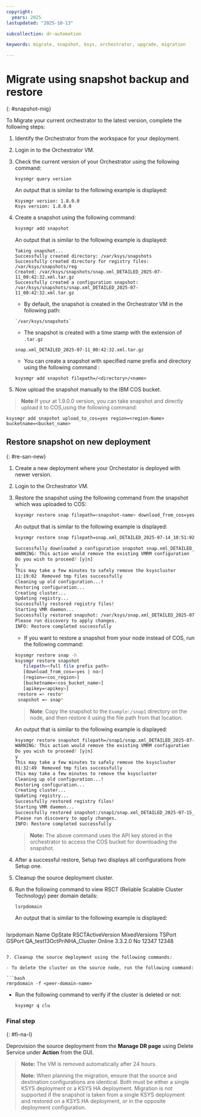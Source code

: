 ```yaml
---
copyright:
  years: 2025
lastupdated: "2025-10-13"

subcollection: dr-automation

keywords: migrate, snapshot, ksys, orchestrator, upgrade, migration

---
```


# Migrate using snapshot backup and restore
{: #snapshot-mig}

To Migrate your current orchestrator to the latest version, complete the following steps:

1. Identify the Orchestrator from the workspace for your deployment.

2. Login in to the Orchestrator VM.

3. Check the current version of your Orchestrator using the following command:

   ```
   ksysmgr query version
   ```

   An output that is similar to the following example is displayed:

   ```
   Ksysmgr version: 1.8.0.0
   Ksys version: 1.8.0.0
   ```

4. Create a snapshot using the following command:

   ```bash
   ksysmgr add snapshot
   ```

   An output that is similar to the following example is displayed:
   
    ```
   Taking snapshot...
   Successfully created directory: /var/ksys/snapshots
   Successfully created directory for registry files: /var/ksys/snapshots/reg
   Created: /var/ksys/snapshots/snap.xml_DETAILED_2025-07-11_00:42:32.xml.tar.gz
   Successfully created a configuration snapshot: /var/ksys/snapshots/snap.xml_DETAILED_2025-07-11_00:42:32.xml.tar.gz
   ```

   - By default, the snapshot is created in the Orchestrator VM in the following path:
   ```
   `/var/ksys/snapshots`
   ```

   - The snapshot is created with a time stamp with the extension of `.tar.gz`
   ```
   snap.xml_DETAILED_2025-07-11_00:42:32.xml.tar.gz
   ```
   - You can create a snapshot with specified name prefix and directory using the following command :
   ```
   ksysmgr add snapshot filepath=/<directory>/<name>
   ```

5. Now upload the snapshot manually to the IBM COS bucket.

 > **Note**:If your at 1.9.0.0 version, you can take snapshot and directly upload it to COS,using the following command:

```ksysmgr add snapshot upload_to_cos=yes region=<region-Name> bucketname=<bucket_name>```

## Restore snapshot on new deployment
{: #re-san-new}

1. Create a new deployment where your Orchestator is deployed with newer version.

2. Login to the Orchestrator VM.

3. Restore the snapshot using the following command from the snapshot which was uploaded to COS:

   ```bash
   ksysmgr restore snap filepath=<snapshot-name> download_from_cos=yes region=<Region> bucketname=<Bucket-Name>
   ```

   An output that is similar to the following example is displayed:

   ```bash
   ksysmgr restore snap filepath=snap.xml_DETAILED_2025-07-14_10:51:02.xml.tar.gz download_from_cos=yes region=us-south bucketname=dra-cos-bucket-dev

   Successfully downloaded a configuration snapshot snap.xml_DETAILED_2025-07-14_10:51:02.xml.tar.gz from cos bucket dra-cos-bucket-dev
   WARNING: This action would remove the existing VMRM configuration
   Do you wish to proceed? [y|n]
   y
   This may take a few minutes to safely remove the ksyscluster
   11:19:02  Removed tmp files successfully
   Cleaning up old configuration...!
   Restoring configuration...
   Creating cluster...
   Updating registry...
   Successfully restored registry files!
   Starting VMR daemon...
   Successfully restored snapshot: /var/ksys/snap.xml_DETAILED_2025-07-14_10:51:02.xml!
   Please run discovery to apply changes.
   INFO: Restore completed successfully
   ```
   - If you want to restore a snapshot from your node instead of COS, run the following command:
   ```bash
   ksysmgr restore snap -h
   ksysmgr restore snapshot
      filepath=<full file prefix path>
      [download_from_cos=<yes | no>]
      [region=<cos_region>]
      [bucketname=<cos_bucket_name>]
      [apikey=<apikey>]
    restore => resto*
    snapshot => snap*
    ```
   > **Note**: Copy the snapshot to the `Example:/snap1` directory on the node, and then restore it using the file path from that location.

    An output that is similar to the following example is displayed:
    ```bash
   ksysmgr restore snapshot filepath=/snap1/snap.xml_DETAILED_2025-07-15_07:12:02.xml.tar.gz
   WARNING: This action would remove the existing VMRM configuration
   Do you wish to proceed? [y|n]
   y
   This may take a few minutes to safely remove the ksysclsuter
   01:32:49  Removed tmp files successfully
   This may take a few minutes to remove the ksyscluster
   Cleaning up old configuration...!
   Restoring configuration...
   Creating cluster...
   Updating registry...
   Successfully restored registry files!
   Starting VMR daemon...
   Successfully restored snapshot:/snap1/snap.xml_DETAILED_2025-07-15_07:12:02.xml!
   Please run discovery to apply changes.
   INFO: Restore completed successfully
    ```

   > **Note:** The above command uses the API key stored in the orchestrator to access the COS bucket for downloading the snapshot.

4. After a successful restore, Setup two displays all configurations from Setup one.  

5. Cleanup the source deployment cluster.

6. Run the following command to view RSCT (Reliable Scalable Cluster Technology) peer domain details:

   ```bash
   lsrpdomain
   ```

   An output that is similar to the following example is displayed:

   ```
lsrpdomain
Name                         OpState RSCTActiveVersion MixedVersions TSPort GSPort
QA_test13OctPriNHA_Cluster   Online  3.3.2.0           No            12347  12348
   ```

7. Cleanup the source deployment using the following commands:

- To delete the cluster on the source node, run the following command:

   ```bash
   rmrpdomain -f <peer-domain-name>
   ```

- Run the following command to verify if the cluster is deleted or not:

   ```bash
   ksysmgr q clu
   ```

### Final step
{: #fi-na-l}

Deprovision the source deployment from the **Manage DR page** using Delete Service under **Action** from the GUI.

> **Note:** The VM is removed automatically after 24 hours.
>
> **Note:** When planning the migration, ensure that the source and destination configurations are identical. Both must be either a single KSYS deployment or a KSYS HA deployment. Migration is not supported if the snapshot is taken from a single KSYS deployment and restored on a KSYS HA deployment, or in the opposite deployment configuration.
